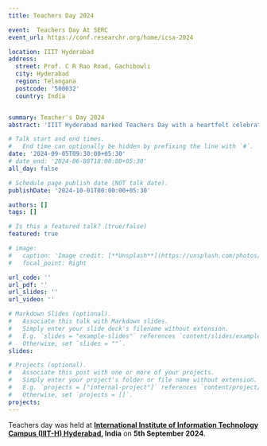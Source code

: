 ```yaml
---
title: Teachers Day 2024

event:  Teachers Day At SERC
event_url: https://conf.researchr.org/home/icsa-2024

location: IIIT Hyderabad
address:
  street: Prof. C R Rao Road, Gachibowli
  city: Hyderabad
  region: Telangana
  postcode: '500032'
  country: India


summary: Teacher's Day 2024
abstract: 'IIIT Hyderabad marked Teachers Day with a heartfelt celebration honoring its distinguished faculty: Professor Raghu Reddy, Professor Karthik Vaidhyanathan, Professor Venkatesh Chopella, and Professor Raman Saxena. Students expressed their gratitude through thoughtful tributes, sharing personal stories of mentorship and inspiration. The event showcased the profound impact these professors have on shaping both academic journeys and future innovations, highlighting the vital role educators play in the lives of their students. It was a day filled with appreciation and reflection on the transformative power of teaching..'

# Talk start and end times.
#   End time can optionally be hidden by prefixing the line with `#`.
date: '2024-09-05T09:30:00+05:30'
# date_end: '2024-06-08T18:00:00+05:30'
all_day: false

# Schedule page publish date (NOT talk date).
publishDate: '2024-10-01T00:00:00+05:30'

authors: []
tags: []

# Is this a featured talk? (true/false)
featured: true

# image:
#   caption: 'Image credit: [**Unsplash**](https://unsplash.com/photos/bzdhc5b3Bxs)'
#   focal_point: Right

url_code: ''
url_pdf: ''
url_slides: ''
url_video: ''

# Markdown Slides (optional).
#   Associate this talk with Markdown slides.
#   Simply enter your slide deck's filename without extension.
#   E.g. `slides = "example-slides"` references `content/slides/example-slides.md`.
#   Otherwise, set `slides = ""`.
slides:

# Projects (optional).
#   Associate this post with one or more of your projects.
#   Simply enter your project's folder or file name without extension.
#   E.g. `projects = ["internal-project"]` references `content/project/deep-learning/index.md`.
#   Otherwise, set `projects = []`.
projects:
---
```


Teachers day was held at **[International Institute of Information Technology Campus (IIIT-H) Hyderabad](https://iiit.ac.in), India** on **5th September 2024**.
